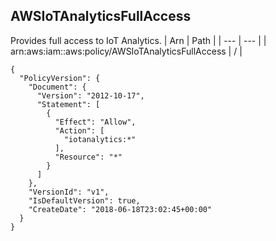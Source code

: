 
## AWSIoTAnalyticsFullAccess
Provides full access to IoT Analytics.
| Arn | Path |
| --- | --- |
| arn:aws:iam::aws:policy/AWSIoTAnalyticsFullAccess | / |
```
{
  "PolicyVersion": {
    "Document": {
      "Version": "2012-10-17",
      "Statement": [
        {
          "Effect": "Allow",
          "Action": [
            "iotanalytics:*"
          ],
          "Resource": "*"
        }
      ]
    },
    "VersionId": "v1",
    "IsDefaultVersion": true,
    "CreateDate": "2018-06-18T23:02:45+00:00"
  }
}
```
